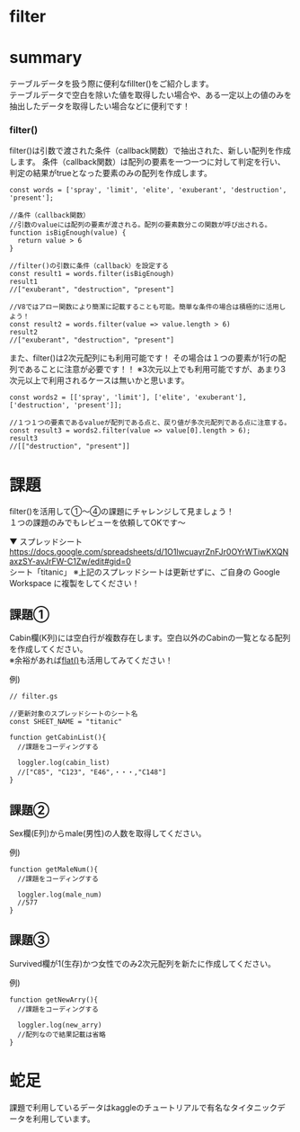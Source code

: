 # filter

# summary

テーブルデータを扱う際に便利なfillter()をご紹介します。  
テーブルデータで空白を除いた値を取得したい場合や、ある一定以上の値のみを抽出したデータを取得したい場合などに便利です！

### filter()
filter()は引数で渡された条件（callback関数）で抽出された、新しい配列を作成します。
条件（callback関数）は配列の要素を一つ一つに対して判定を行い、判定の結果がtrueとなった要素のみの配列を作成します。

```
const words = ['spray', 'limit', 'elite', 'exuberant', 'destruction', 'present'];

//条件（callback関数）
//引数のvalueには配列の要素が渡される。配列の要素数分この関数が呼び出される。
function isBigEnough(value) {
  return value > 6
}

//filter()の引数に条件（callback）を設定する
const result1 = words.filter(isBigEnough)
result1
//["exuberant", "destruction", "present"]

//V8ではアロー関数により簡潔に記載することも可能。簡単な条件の場合は積極的に活用しよう！
const result2 = words.filter(value => value.length > 6)
result2
//["exuberant", "destruction", "present"]
```

また、filter()は2次元配列にも利用可能です！
その場合は１つの要素が1行の配列であることに注意が必要です！！
※3次元以上でも利用可能ですが、あまり3次元以上で利用されるケースは無いかと思います。
```
const words2 = [['spray', 'limit'], ['elite', 'exuberant'], ['destruction', 'present']];

//１つ１つの要素であるvalueが配列である点と、戻り値が多次元配列である点に注意する。
const result3 = words2.filter(value => value[0].length > 6);
result3
//[["destruction", "present"]]
```

# 課題
filter()を活用して①〜④の課題にチャレンジして見ましょう！  
１つの課題のみでもレビューを依頼してOKです〜

▼ スプレッドシート  
https://docs.google.com/spreadsheets/d/1O1lwcuayrZnFJr0OYrWTiwKXQNaxzSY-avJrFW-C1Zw/edit#gid=0  
シート「titanic」
※上記のスプレッドシートは更新せずに、ご自身の Google Workspace に複製をしてください！

## 課題①
Cabin欄(K列)には空白行が複数存在します。空白以外のCabinの一覧となる配列を作成してください。  
※余裕があれば[flat()](https://github.com/teamQA-github/QA-quest/tree/main/GAS/flat_indexOf)も活用してみてください！

例)
```
// filter.gs

//更新対象のスプレッドシートのシート名
const SHEET_NAME = "titanic"

function getCabinList(){
  //課題をコーディングする
  
  loggler.log(cabin_list)
  //["C85", "C123", "E46",・・・,"C148"]
}
```

## 課題②
Sex欄(E列)からmale(男性)の人数を取得してください。

例)
```
function getMaleNum(){
  //課題をコーディングする
  
  loggler.log(male_num)
  //577
}
```

## 課題③
Survived欄が1(生存)かつ女性でのみ2次元配列を新たに作成してください。

例)
```
function getNewArry(){
  //課題をコーディングする
  
  loggler.log(new_arry)
  //配列なので結果記載は省略
}
```

# 蛇足
課題で利用しているデータはkaggleのチュートリアルで有名なタイタニックデータを利用しています。
